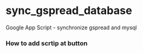 # sync_gspread_database
Google App Script - synchronize gspread and mysql

### How to add scrtip at button
